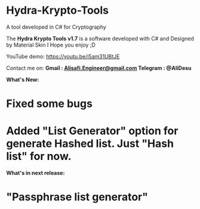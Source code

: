 # Hydra-Krypto-Tools
A tool developed in C# for Cryptography 

The **Hydra Krypto Tools v1.7** is a software developed with C# and Designed by Material Skin
I Hope you enjoy ;D

YouTube demo: https://youtu.be/i5am31UBtJE

Contact me on:
**Gmail : Alisafi.Engineer@gmail.com
Telegram : @AliDesu**

**What's New:**
# Fixed some bugs
# Added "List Generator" option for generate Hashed list. Just "Hash list" for now.

**What's in next release:**
# "Passphrase list generator"
